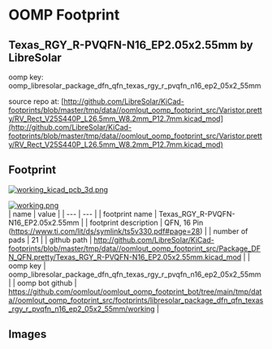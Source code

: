 # OOMP Footprint  
## Texas_RGY_R-PVQFN-N16_EP2.05x2.55mm  by LibreSolar  
  
oomp key: oomp_libresolar_package_dfn_qfn_texas_rgy_r_pvqfn_n16_ep2_05x2_55mm  
  
source repo at: [http://github.com/LibreSolar/KiCad-footprints/blob/master/tmp/data//oomlout_oomp_footprint_src/Varistor.pretty/RV_Rect_V25S440P_L26.5mm_W8.2mm_P12.7mm.kicad_mod](http://github.com/LibreSolar/KiCad-footprints/blob/master/tmp/data//oomlout_oomp_footprint_src/Varistor.pretty/RV_Rect_V25S440P_L26.5mm_W8.2mm_P12.7mm.kicad_mod)  
## Footprint  
  
[![working_kicad_pcb_3d.png](working_kicad_pcb_3d_600.png)](working_kicad_pcb_3d.png)  
  
[![working.png](working_600.png)](working.png)  
| name | value | 
| --- | --- | 
| footprint name | Texas_RGY_R-PVQFN-N16_EP2.05x2.55mm | 
| footprint description | QFN, 16 Pin (https://www.ti.com/lit/ds/symlink/ts5v330.pdf#page=28) | 
| number of pads | 21 | 
| github path | http://github.com/LibreSolar/KiCad-footprints/blob/master/tmp/data//oomlout_oomp_footprint_src/Package_DFN_QFN.pretty/Texas_RGY_R-PVQFN-N16_EP2.05x2.55mm.kicad_mod | 
| oomp key | oomp_libresolar_package_dfn_qfn_texas_rgy_r_pvqfn_n16_ep2_05x2_55mm | 
| oomp bot github | https://github.com/oomlout/oomlout_oomp_footprint_bot/tree/main/tmp/data//oomlout_oomp_footprint_src/footprints/libresolar_package_dfn_qfn_texas_rgy_r_pvqfn_n16_ep2_05x2_55mm/working | 
## Images  
